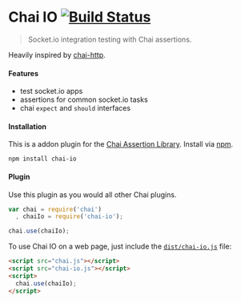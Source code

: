 # Chai IO [![Build Status](https://travis-ci.org/paztek/chai-io.svg?branch=master)](https://travis-ci.org/paztek/chai-io)

> Socket.io integration testing with Chai assertions.

Heavily inspired by [chai-http](https://github.com/chaijs/chai-http).

#### Features

- test socket.io apps
- assertions for common socket.io tasks
- chai `expect` and `should` interfaces

#### Installation

This is a addon plugin for the [Chai Assertion Library](http://chaijs.com). Install via [npm](http://npmjs.org).

    npm install chai-io

#### Plugin

Use this plugin as you would all other Chai plugins.

```js
var chai = require('chai')
  , chaiIo = require('chai-io');

chai.use(chaiIo);
```

To use Chai IO on a web page, just include the [`dist/chai-io.js`](dist/chai-io.js) file:

```html
<script src="chai.js"></script>
<script src="chai-io.js"></script>
<script>
  chai.use(chaiIo);
</script>
```
